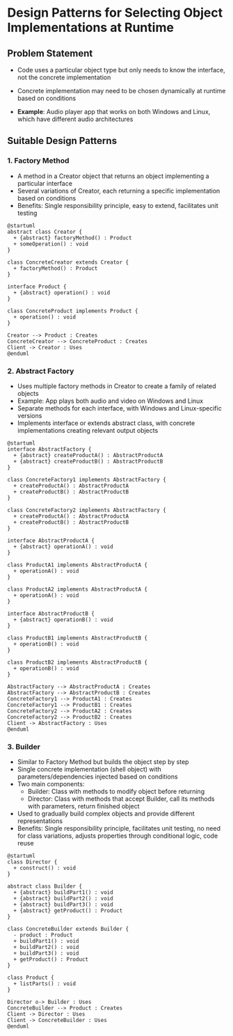 # Design Patterns for Selecting Object Implementations at Runtime

## Problem Statement

* Code uses a particular object type but only needs to know the interface, not the concrete implementation

* Concrete implementation may need to be chosen dynamically at runtime based on conditions

* **Example**: Audio player app that works on both Windows and Linux, which have different audio architectures

## Suitable Design Patterns

### 1. Factory Method

* A method in a Creator object that returns an object implementing a particular interface
* Several variations of Creator, each returning a specific implementation based on conditions
* Benefits: Single responsibility principle, easy to extend, facilitates unit testing

```plantuml
@startuml
abstract class Creator {
  + {abstract} factoryMethod() : Product
  + someOperation() : void
}

class ConcreteCreator extends Creator {
  + factoryMethod() : Product
}

interface Product {
  + {abstract} operation() : void
}

class ConcreteProduct implements Product {
  + operation() : void
}

Creator --> Product : Creates
ConcreteCreator --> ConcreteProduct : Creates
Client -> Creator : Uses
@enduml

```
### 2. Abstract Factory

* Uses multiple factory methods in Creator to create a family of related objects
* Example: App plays both audio and video on Windows and Linux
* Separate methods for each interface, with Windows and Linux-specific versions
* Implements interface or extends abstract class, with concrete implementations creating relevant output objects

```plantuml
@startuml
interface AbstractFactory {
  + {abstract} createProductA() : AbstractProductA
  + {abstract} createProductB() : AbstractProductB
}

class ConcreteFactory1 implements AbstractFactory {
  + createProductA() : AbstractProductA
  + createProductB() : AbstractProductB
}

class ConcreteFactory2 implements AbstractFactory {
  + createProductA() : AbstractProductA
  + createProductB() : AbstractProductB
}

interface AbstractProductA {
  + {abstract} operationA() : void
}

class ProductA1 implements AbstractProductA {
  + operationA() : void
}

class ProductA2 implements AbstractProductA {
  + operationA() : void
}

interface AbstractProductB {
  + {abstract} operationB() : void
}

class ProductB1 implements AbstractProductB {
  + operationB() : void
}

class ProductB2 implements AbstractProductB {
  + operationB() : void
}

AbstractFactory --> AbstractProductA : Creates
AbstractFactory --> AbstractProductB : Creates
ConcreteFactory1 --> ProductA1 : Creates
ConcreteFactory1 --> ProductB1 : Creates
ConcreteFactory2 --> ProductA2 : Creates
ConcreteFactory2 --> ProductB2 : Creates
Client -> AbstractFactory : Uses
@enduml

```

### 3. Builder

* Similar to Factory Method but builds the object step by step
* Single concrete implementation (shell object) with parameters/dependencies injected based on conditions
* Two main components:
  * Builder: Class with methods to modify object before returning
  * Director: Class with methods that accept Builder, call its methods with parameters, return finished object
* Used to gradually build complex objects and provide different representations
* Benefits: Single responsibility principle, facilitates unit testing, no need for class variations, adjusts properties through conditional logic, code reuse

```plantuml
@startuml
class Director {
  + construct() : void
}

abstract class Builder {
  + {abstract} buildPart1() : void
  + {abstract} buildPart2() : void
  + {abstract} buildPart3() : void
  + {abstract} getProduct() : Product
}

class ConcreteBuilder extends Builder {
  - product : Product
  + buildPart1() : void
  + buildPart2() : void
  + buildPart3() : void
  + getProduct() : Product
}

class Product {
  + listParts() : void
}

Director o-> Builder : Uses
ConcreteBuilder --> Product : Creates
Client -> Director : Uses
Client -> ConcreteBuilder : Uses
@enduml
```